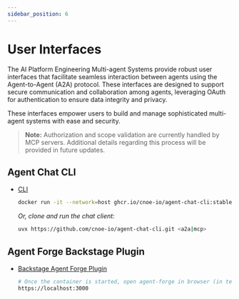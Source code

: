 ```yaml
---
sidebar_position: 6
---
```

# User Interfaces

The AI Platform Engineering Multi-agent Systems provide robust user interfaces that facilitate seamless interaction between agents using the Agent-to-Agent (A2A) protocol. These interfaces are designed to support secure communication and collaboration among agents, leveraging OAuth for authentication to ensure data integrity and privacy.

These interfaces empower users to build and manage sophisticated multi-agent systems with ease and security.

> **Note:** Authorization and scope validation are currently handled by MCP servers. Additional details regarding this process will be provided in future updates.

## Agent Chat CLI

- [CLI](https://github.com/cnoe-io/agent-chat-cli)

   ```bash
   docker run -it --network=host ghcr.io/cnoe-io/agent-chat-cli:stable
   ```

   *Or, clone and run the chat client:*

   ```bash
   uvx https://github.com/cnoe-io/agent-chat-cli.git <a2a|mcp>
   ```

## Agent Forge Backstage Plugin

- [Backstage Agent Forge Plugin](https://github.com/backstage/community-plugins/tree/main/workspaces/agent-forge)

    ```bash
    # Once the container is started, open agent-forge in browser (in test mode)
    https://localhost:3000
    ```
